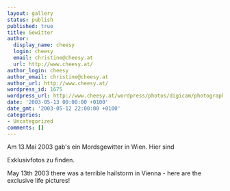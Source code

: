 ```yaml
---
layout: gallery
status: publish
published: true
title: Gewitter
author:
  display_name: cheesy
  login: cheesy
  email: christine@cheesy.at
  url: http://www.cheesy.at/
author_login: cheesy
author_email: christine@cheesy.at
author_url: http://www.cheesy.at/
wordpress_id: 1675
wordpress_url: http://www.cheesy.at/wordpress/photos/digicam/photographie/gewitter/
date: '2003-05-13 00:00:00 +0100'
date_gmt: '2003-05-12 22:00:00 +0100'
categories:
- Uncategorized
comments: []
---
```

<!--:de-->Am 13.Mai 2003 gab's ein Mordsgewitter in Wien. Hier sind
Exklusivfotos zu finden.
<!--:--><!--:en-->May 13th 2003 there was a terrible hailstorm in Vienna - here are the exclusive life pictures!
<!--:-->
